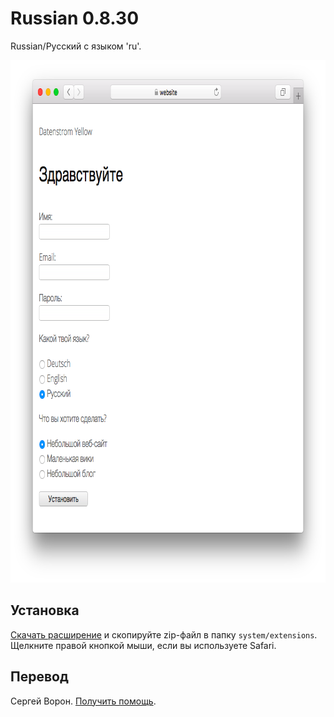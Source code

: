 # Russian 0.8.30

Russian/Русский с языком 'ru'.

<p align="center"><img src="russian-screenshot.png?raw=true" width="795" height="836" alt="Screenshot"></p>

## Установка

[Скачать расширение](https://github.com/datenstrom/yellow-extensions/raw/master/zip/russian.zip) и скопируйте zip-файл в папку `system/extensions`. Щелкните правой кнопкой мыши, если вы используете Safari.

## Перевод

Сергей Ворон. [Получить помощь](https://datenstrom.se/yellow/help/).
